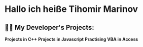 <h1>Hallo ich heiße Tihomir Marinov</h1>
<h2>👨‍💻 My Developer's Projects:</h2>
<b>Projects in C++</b>
<b>Projects in Javascript</b>
<b>Practising VBA in Access</b>
